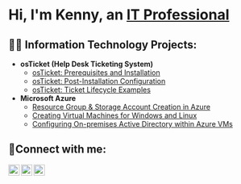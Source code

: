 <h1>Hi, I'm Kenny, an <a href="https://linkedin.com/in/Josh">IT Professional</a></h1>

<h2>👨‍💻 Information Technology Projects:</h2>

- <b>osTicket (Help Desk Ticketing System)</b>
  - [osTicket: Prerequisites and Installation](https://github.com/ktrantech/osticket-prereqs)
  - [osTicket: Post-Installation Configuration](https://github.com/ktrantech/post-install-config)
  - [osTicket: Ticket Lifecycle Examples](https://github.com/ktrantech/ostick-lifecycle-example)
- <b>Microsoft Azure</b>
  - [Resource Group & Storage Account Creation in Azure](https://github.com/ktrantech/azure-intro)
  - [Creating Virtual Machines for Windows and Linux](https://github.com/ktrantech/creating-vm)
  - [Configuring On-premises Active Directory within Azure VMs](https://github.com/ktrantech/config-ad)
 

<h2>🤳Connect with me:</h2>

[<img align="left" alt="Josh | Twitter" width="22px" src="https://cdn.jsdelivr.net/npm/simple-icons@v3/icons/twitter.svg" />][twitter]
[<img align="left" alt="Josh | LinkedIn" width="22px" src="https://cdn.jsdelivr.net/npm/simple-icons@v3/icons/linkedin.svg" />][linkedin]
[<img align="left" alt="Josh | Instagram" width="22px" src="https://cdn.jsdelivr.net/npm/simple-icons@v3/icons/instagram.svg" />][instagram]

[twitter]: https://twitter.com/Josh
[instagram]: https://www.instagram.com/Josh
[linkedin]: https://linkedin.com/in/Josh

